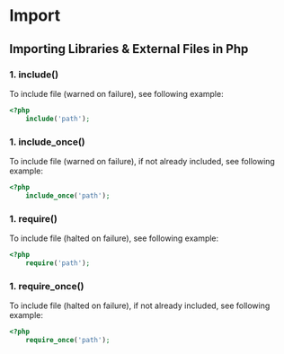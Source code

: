 # Import

## Importing Libraries & External Files in Php

### 1. include()

To include file (warned on failure), see following example:

```php
<?php
    include('path');
```

### 1. include_once()

To include file (warned on failure), if not already included, see following example:

```php
<?php
    include_once('path');
```

### 1. require()

To include file (halted on failure), see following example:

```php
<?php
    require('path');
```

### 1. require_once()

To include file (halted on failure), if not already included, see following example:

```php
<?php
    require_once('path');
```

